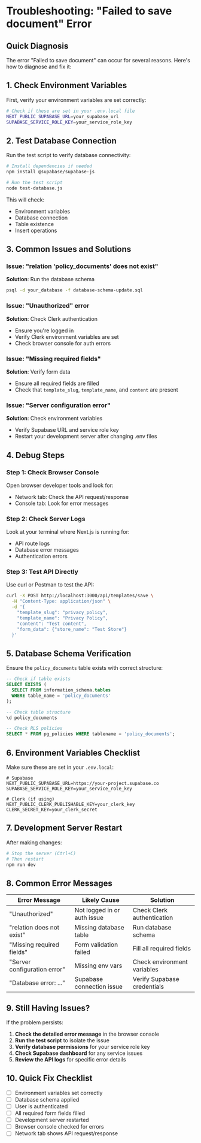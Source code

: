 # Troubleshooting: "Failed to save document" Error

## Quick Diagnosis

The error "Failed to save document" can occur for several reasons. Here's how to diagnose and fix it:

## 1. Check Environment Variables

First, verify your environment variables are set correctly:

```bash
# Check if these are set in your .env.local file
NEXT_PUBLIC_SUPABASE_URL=your_supabase_url
SUPABASE_SERVICE_ROLE_KEY=your_service_role_key
```

## 2. Test Database Connection

Run the test script to verify database connectivity:

```bash
# Install dependencies if needed
npm install @supabase/supabase-js

# Run the test script
node test-database.js
```

This will check:
- Environment variables
- Database connection
- Table existence
- Insert operations

## 3. Common Issues and Solutions

### Issue: "relation 'policy_documents' does not exist"

**Solution**: Run the database schema
```bash
psql -d your_database -f database-schema-update.sql
```

### Issue: "Unauthorized" error

**Solution**: Check Clerk authentication
- Ensure you're logged in
- Verify Clerk environment variables are set
- Check browser console for auth errors

### Issue: "Missing required fields"

**Solution**: Verify form data
- Ensure all required fields are filled
- Check that `template_slug`, `template_name`, and `content` are present

### Issue: "Server configuration error"

**Solution**: Check environment variables
- Verify Supabase URL and service role key
- Restart your development server after changing .env files

## 4. Debug Steps

### Step 1: Check Browser Console
Open browser developer tools and look for:
- Network tab: Check the API request/response
- Console tab: Look for error messages

### Step 2: Check Server Logs
Look at your terminal where Next.js is running for:
- API route logs
- Database error messages
- Authentication errors

### Step 3: Test API Directly
Use curl or Postman to test the API:

```bash
curl -X POST http://localhost:3000/api/templates/save \
  -H "Content-Type: application/json" \
  -d '{
    "template_slug": "privacy_policy",
    "template_name": "Privacy Policy",
    "content": "Test content",
    "form_data": {"store_name": "Test Store"}
  }'
```

## 5. Database Schema Verification

Ensure the `policy_documents` table exists with correct structure:

```sql
-- Check if table exists
SELECT EXISTS (
  SELECT FROM information_schema.tables 
  WHERE table_name = 'policy_documents'
);

-- Check table structure
\d policy_documents

-- Check RLS policies
SELECT * FROM pg_policies WHERE tablename = 'policy_documents';
```

## 6. Environment Variables Checklist

Make sure these are set in your `.env.local`:

```env
# Supabase
NEXT_PUBLIC_SUPABASE_URL=https://your-project.supabase.co
SUPABASE_SERVICE_ROLE_KEY=your_service_role_key

# Clerk (if using)
NEXT_PUBLIC_CLERK_PUBLISHABLE_KEY=your_clerk_key
CLERK_SECRET_KEY=your_clerk_secret
```

## 7. Development Server Restart

After making changes:
```bash
# Stop the server (Ctrl+C)
# Then restart
npm run dev
```

## 8. Common Error Messages

| Error Message | Likely Cause | Solution |
|---------------|--------------|----------|
| "Unauthorized" | Not logged in or auth issue | Check Clerk authentication |
| "relation does not exist" | Missing database table | Run database schema |
| "Missing required fields" | Form validation failed | Fill all required fields |
| "Server configuration error" | Missing env vars | Check environment variables |
| "Database error: ..." | Supabase connection issue | Verify Supabase credentials |

## 9. Still Having Issues?

If the problem persists:

1. **Check the detailed error message** in the browser console
2. **Run the test script** to isolate the issue
3. **Verify database permissions** for your service role key
4. **Check Supabase dashboard** for any service issues
5. **Review the API logs** for specific error details

## 10. Quick Fix Checklist

- [ ] Environment variables set correctly
- [ ] Database schema applied
- [ ] User is authenticated
- [ ] All required form fields filled
- [ ] Development server restarted
- [ ] Browser console checked for errors
- [ ] Network tab shows API request/response 